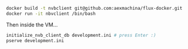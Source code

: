 ```bash
docker build -t nvbclient git@github.com:aexmachina/flux-docker.git
docker run -it nbvclient /bin/bash
```

Then inside the VM...

```bash
initialize_nvb_client_db development.ini # press Enter :)
pserve development.ini
```
